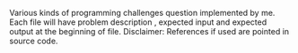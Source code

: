 Various kinds of programming challenges question implemented by me.
Each file will have problem description , expected input and expected output
at the beginning of file.
Disclaimer: References if used are pointed in source code.